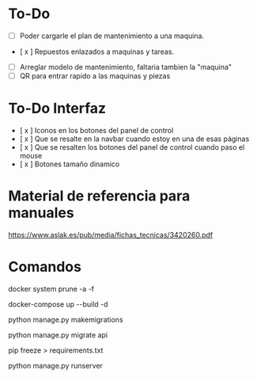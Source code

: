 # To-Do

- [ ] Poder cargarle el plan de mantenimiento a una maquina.
- [ x ] Repuestos enlazados a maquinas y tareas.
- [ ] Arreglar modelo de mantenimiento, faltaria tambien la "maquina"
- [ ] QR para entrar rapido a las maquinas y piezas

# To-Do Interfaz

- [ x ] Iconos en los botones del panel de control
- [ x ] Que se resalte en la navbar cuando estoy en una de esas páginas
- [ x ] Que se resalten los botones del panel de control cuando paso el mouse
- [ x ] Botones tamaño dinamico

# Material de referencia para manuales

https://www.aslak.es/pub/media/fichas_tecnicas/3420260.pdf

# Comandos

docker system prune -a -f

docker-compose up --build -d

python manage.py makemigrations

python manage.py migrate api

pip freeze > requirements.txt

python manage.py runserver
